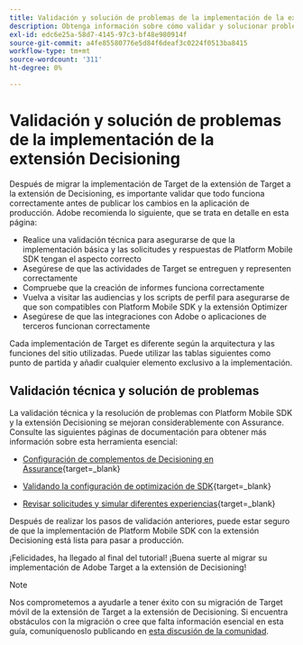 ```yaml
---
title: Validación y solución de problemas de la implementación de la extensión Decisioning
description: Obtenga información sobre cómo validar y solucionar problemas de una implementación móvil de Adobe Target con la extensión Decisioning.
exl-id: edc6e25a-58d7-4145-97c3-bf48e980914f
source-git-commit: a4fe85580776e5d84f6deaf3c0224f0513ba8415
workflow-type: tm+mt
source-wordcount: '311'
ht-degree: 0%

---
```


# Validación y solución de problemas de la implementación de la extensión Decisioning

Después de migrar la implementación de Target de la extensión de Target a la extensión de Decisioning, es importante validar que todo funciona correctamente antes de publicar los cambios en la aplicación de producción. Adobe recomienda lo siguiente, que se trata en detalle en esta página:

* Realice una validación técnica para asegurarse de que la implementación básica y las solicitudes y respuestas de Platform Mobile SDK tengan el aspecto correcto
* Asegúrese de que las actividades de Target se entreguen y representen correctamente
* Compruebe que la creación de informes funciona correctamente
* Vuelva a visitar las audiencias y los scripts de perfil para asegurarse de que son compatibles con Platform Mobile SDK y la extensión Optimizer
* Asegúrese de que las integraciones con Adobe o aplicaciones de terceros funcionan correctamente

Cada implementación de Target es diferente según la arquitectura y las funciones del sitio utilizadas. Puede utilizar las tablas siguientes como punto de partida y añadir cualquier elemento exclusivo a la implementación.

## Validación técnica y solución de problemas

La validación técnica y la resolución de problemas con Platform Mobile SDK y la extensión Decisioning se mejoran considerablemente con Assurance. Consulte las siguientes páginas de documentación para obtener más información sobre esta herramienta esencial:

* [Configuración de complementos de Decisioning en Assurance](https://developer.adobe.com/client-sdks/edge/adobe-journey-optimizer-decisioning/assurance-setup/){target=_blank}

* [Validando la configuración de optimización de SDK](https://developer.adobe.com/client-sdks/edge/adobe-journey-optimizer-decisioning/optimize-configuration-view/){target=_blank}

* [Revisar solicitudes y simular diferentes experiencias](https://developer.adobe.com/client-sdks/edge/adobe-journey-optimizer-decisioning/review-simulate/){target=_blank}

Después de realizar los pasos de validación anteriores, puede estar seguro de que la implementación de Platform Mobile SDK con la extensión Decisioning está lista para pasar a producción.

¡Felicidades, ha llegado al final del tutorial! ¡Buena suerte al migrar su implementación de Adobe Target a la extensión de Decisioning!

>[!NOTE]
>
>Nos comprometemos a ayudarle a tener éxito con su migración de Target móvil de la extensión de Target a la extensión de Decisioning. Si encuentra obstáculos con la migración o cree que falta información esencial en esta guía, comuníquenoslo publicando en [esta discusión de la comunidad](https://experienceleaguecommunities.adobe.com/t5/adobe-experience-platform-data/tutorial-discussion-migrate-target-from-at-js-to-web-sdk/m-p/575587#M463).
